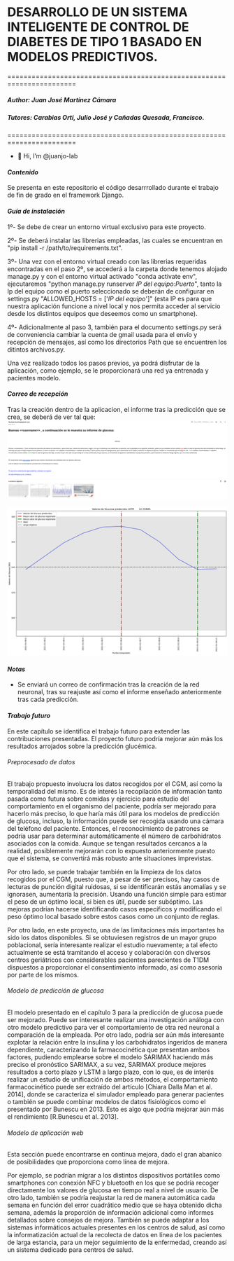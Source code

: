 # DESARROLLO DE UN SISTEMA INTELIGENTE DE CONTROL DE DIABETES DE TIPO 1 BASADO EN MODELOS PREDICTIVOS.
=======================================================================
##### Author: Juan José Martínez Cámara
##### Tutores: Carabias Orti, Julio José y Cañadas Quesada, Francisco.
=======================================================================

- 👋 Hi, I’m @juanjo-lab

#### *Contenido*

Se presenta en este repositorio el código desarrrollado durante el trabajo de fin de grado en el framework Django.

#### *Guía de instalación*
 
 1º- Se debe de crear un entorno virtual exclusivo para este proyecto.
 
 2º- Se deberá instalar las librerias empleadas, las cuales se encuentran en "pip install -r /path/to/requirements.txt".
 
 3º- Una vez con el entorno virtual creado con las librerias requeridas encontradas en el paso 2º, se accederá a la carpeta donde tenemos alojado manage.py      y con el entorno virtual activado "conda activate env", ejecutaremos "python manage.py runserver *IP del equipo:Puerto*", tanto la Ip del equipo            como el puerto seleccionado se deberán de configurar en settings.py "ALLOWED_HOSTS = ['*IP del equipo*']" (esta IP es para que nuestra aplicación          funcione a nivel local y nos permita acceder al servicio desde los distintos equipos que deseemos como un smartphone).

4º- Adicionalmente al paso 3, también para el documento settings.py será de conveniencia cambiar la cuenta de gmail usada para el envío y recepción de         mensajes, así como los directorios Path que se encuentren los ditintos archivos.py.

Una vez realizado todos los pasos previos, ya podrá disfrutar de la aplicación, como ejemplo, se le proporcionará una red ya entrenada y pacientes modelo.

#### *Correo de recepción*
Tras la creación dentro de la aplicacion, el informe tras la predicción que se crea, se deberá de ver tal que: 
![Informe enviado](https://github.com/juanjo-lab/tfg_deep_learning/blob/main/informe.png)

![Informe enviado](https://github.com/juanjo-lab/tfg_deep_learning/blob/main/Prediccion_12h.jpg)

#### *Notas*

- Se enviará un correo de confirmación tras la creación de la red neuronal, tras su reajuste así como el informe enseñado anteriormente tras cada predicción.

#### *Trabajo futuro*

En este capítulo se identifica el trabajo futuro para extender las contribuciones presentadas.
El proyecto futuro podría mejorar aún más los resultados arrojados sobre la predicción
glucémica.

###### *Preprocesado de datos*

El trabajo propuesto involucra los datos recogidos por el CGM, así como la temporalidad
del mismo. Es de interés la recopilación de información tanto pasada como futura sobre
comidas y ejercicio para estudio del comportamiento en el organismo del paciente, podría
ser mejorado para hacerlo más preciso, lo que haría más útil para los modelos de
predicción de glucosa, incluso, la información puede ser recogida usando una cámara del
teléfono del paciente. Entonces, el reconocimiento de patrones se podría usar para
determinar automáticamente el número de carbohidratos asociados con la comida. Aunque
se tengan resultados cercanos a la realidad, posiblemente mejorarán con lo expuesto
anteriormente puesto que el sistema, se convertirá más robusto ante situaciones
imprevistas.

Por otro lado, se puede trabajar también en la limpieza de los datos recogidos por el CGM,
puesto que, a pesar de ser precisos, hay casos de lecturas de punción digital ruidosas, si
se identificarán estás anomalías y se ignorasen, aumentaría la precisión. Usando una
función simple para estimar el peso de un óptimo local, si bien es útil, puede ser subóptimo.
Las mejoras podrían hacerse identificando casos específicos y modificando el peso óptimo
local basado sobre estos casos como un conjunto de reglas.

Por otro lado, en este proyecto, una de las limitaciones más importantes ha sido los datos
disponibles. Si se obtuviesen registros de un mayor grupo poblacional, sería interesante
realizar el estudio nuevamente; a tal efecto actualmente se está tramitando el acceso y
colaboración con diversos centros geriátricos con considerables pacientes parecientes de
T1DM dispuestos a proporcionar el consentimiento informado, así como asesoría por parte
de los mismos.

###### *Modelo de predicción de glucosa*

El modelo presentado en el capítulo 3 para la predicción de glucosa puede ser mejorado.
Puede ser interesante realizar una investigación análoga con otro modelo predictivo para
ver el comportamiento de otra red neuronal a comparación de la empleada. Por otro lado,
podría ser aún más interesante explotar la relación entre la insulina y los carbohidratos
ingeridos de manera dependiente, caracterizando la farmacocinética que presentan ambos
factores, pudiendo emplearse sobre el modelo SARIMAX haciendo más preciso el
pronóstico SARIMAX, a su vez, SARIMAX produce mejores resultados a corto plazo y
LSTM a largo plazo, con lo que, es de interés realizar un estudio de unificación de ambos
métodos, el comportamiento farmacocinético puede ser extraído del artículo [Chiara Dalla
Man et al. 2014], donde se caracteriza el simulador empleado para generar pacientes o
también se puede combinar modelos de datos fisiológicos como el presentado por Bunescu
en 2013. Esto es algo que podría mejorar aún más el rendimiento [R.Bunescu et al. 2013].


###### *Modelo de aplicación web*

Esta sección puede encontrarse en continua mejora, dado el gran abanico de posibilidades
que proporciona como línea de mejora.

Por ejemplo, se podrían migrar a los distintos dispositivos portátiles como smartphones con
conexión NFC y bluetooth en los que se podría recoger directamente los valores de glucosa
en tiempo real a nivel de usuario. De otro lado, también se podría reajustar la red de manera
automática cada semana en función del error cuadrático medio que se haya obtenido dicha
semana, además la proporción de información adicional como informes detallados sobre
consejos de mejora.
También se puede adaptar a los sistemas informáticos actuales presentes en los centros
de salud, así como la informatización actual de la recolecta de datos en línea de los
pacientes de larga estancia, para un mejor seguimiento de la enfermedad, creando así un
sistema dedicado para centros de salud.
